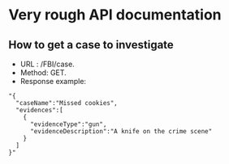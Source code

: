 
Very rough API documentation
============================


How to get a case to investigate
--------------------------------

* URL : /FBI/case.
* Method: GET.
* Response example:
```
"{
  "caseName":"Missed cookies",
  "evidences":[
    {
      "evidenceType":"gun",
      "evidenceDescription":"A knife on the crime scene"
    }
  ]
}"
```


